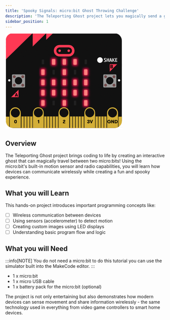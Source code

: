 ```yaml
---
title: 'Spooky Signals: micro:bit Ghost Throwing Challenge'
description: 'The Teleporting Ghost project lets you magically send a ghost between micro:bits by shaking them, creating an engaging way to learn about wireless communication while having fun with spooky LED animations'
sidebar_position: 1
---
```


![Spooky signals Cover image](./img/ThrowGhost_Cover.png)

## Overview

The Teleporting Ghost project brings coding to life by creating an interactive ghost that can magically travel between two micro:bits! Using the micro:bit's built-in motion sensor and radio capabilities, you will learn how devices can communicate wirelessly while creating a fun and spooky experience.

## What you will Learn

This hands-on project introduces important programming concepts like:

- [ ] Wireless communication between devices
- [ ] Using sensors (accelerometer) to detect motion
- [ ] Creating custom images using LED displays
- [ ] Understanding basic program flow and logic

## What you will Need

:::info[NOTE]
You do not need a micro:bit to do this tutorial you can use the simulator built into the MakeCode editor.
:::

- 1 x micro:bit
- 1 x micro USB cable
- 1 x battery pack for the micro:bit (optional)

The project is not only entertaining but also demonstrates how modern devices can sense movement and share information wirelessly - the same technology used in everything from video game controllers to smart home devices.
